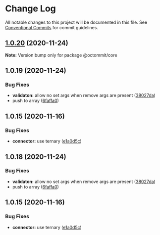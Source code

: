# Change Log

All notable changes to this project will be documented in this file.
See [Conventional Commits](https://conventionalcommits.org) for commit guidelines.

## [1.0.20](https://github.com/Stockopedia/octommit/compare/@octommit/core@1.0.19...@octommit/core@1.0.20) (2020-11-24)

**Note:** Version bump only for package @octommit/core





## 1.0.19 (2020-11-24)


### Bug Fixes

* **validaton:** allow no set args when remove args are present ([38027da](https://github.com/Stockopedia/octommit/commit/38027daaa3e3d9e13390b6c9e6f16fb76e5c9754))
* push to array ([6faffa0](https://github.com/Stockopedia/octommit/commit/6faffa08a02524b14f6558a236d35009fb4ff0ae))



## 1.0.15 (2020-11-16)


### Bug Fixes

* **connector:** use ternary ([e1a0d5c](https://github.com/Stockopedia/octommit/commit/e1a0d5c3e810188bf2b4c87c4731183a27c36e85))





## 1.0.18 (2020-11-24)


### Bug Fixes

* **validaton:** allow no set args when remove args are present ([38027da](https://github.com/Stockopedia/octommit/commit/38027daaa3e3d9e13390b6c9e6f16fb76e5c9754))
* push to array ([6faffa0](https://github.com/Stockopedia/octommit/commit/6faffa08a02524b14f6558a236d35009fb4ff0ae))



## 1.0.15 (2020-11-16)


### Bug Fixes

* **connector:** use ternary ([e1a0d5c](https://github.com/Stockopedia/octommit/commit/e1a0d5c3e810188bf2b4c87c4731183a27c36e85))
